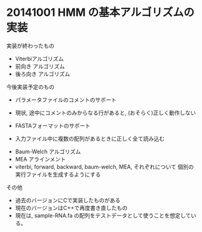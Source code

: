 20141001 HMM の基本アルゴリズムの実装
=========

実装が終わったもの
 * Viterbiアルゴリズム
 * 前向き アルゴリズム
 * 後ろ向き アルゴリズム

今後実装予定のもの
 * パラメータファイルのコメントのサポート
  - 現状, 途中にコメントのみからなる行があると, (おそらく)正しく動作しない
 * FASTAフォーマットのサポート
  - 入力ファイル中に複数の配列があるときに正しく全て読み込む
 * Baum-Welch アルゴリズム
 * MEA アラインメント
 * viterbi, forward, backward, baum-welch, MEA, それぞれについて
   個別の実行ファイルを生成するようにする

その他
 * 過去のバージョンにCで実装したものがある
 * 現在のバージョンはC++で再度書き直したもの
 * 現在は, sample-RNA.fa の配列をテストデータとして使うことを想定している。

